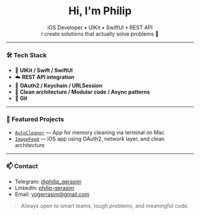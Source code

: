 <h1 align="center">Hi, I'm Philip</h1>

<p align="center">
iOS Developer • UIKit • SwiftUI • REST API  
<br/>
I create solutions that actually solve problems 🤝
</p>

---

### 🛠 Tech Stack

- 📱 **UIKit / Swift / SwiftUI**  
- ☁️ **REST API integration**  
- 🔐 **OAuth2 / Keychain / URLSession**  
- 🧪 **Clean architecture / Modular code / Async patterns**  
- 🧠 **Git**

---

### 📌 Featured Projects

- [`AutoCleaner`](https://github.com/Yogerasim/AutoCleaner) — App for memory cleaning via terminal on Mac  
- [`ImageFeed`](https://github.com/Yogerasim/ImageFeed) — iOS app using OAuth2, network layer, and clean architecture  

---

### 📫 Contact

- Telegram: [@philip_gerasim](https://t.me/philip_gerasim)  
- LinkedIn: [philip-gerasim](https://www.linkedin.com/in/philip-gerasim-267a16283/)  
- Email: yogerrasim@gmail.com  

> Always open to smart teams, tough problems, and meaningful code.
